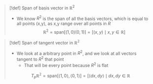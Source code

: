 >[!def] Span of basis vector in $\mathbb{R}^2$
>- We know $R^2$ is the span of all the basis vectors, which is equal to all points (x,y), as x,y range over all points in $R$
>$$\mathbb{R}^2 = \text{span} [(1,0)(0,1)] = [(x,y) \mid x,y \in \mathbb{R}]$$

>[!def] Span of tangent vector in $\mathbb{R^2}$
>- We look at a arbitrary point in $R^2$, and we look at all vectors tangent to $R^2$ that point 
>	- That will be every point because $R^2$ is flat
>
>$$T_p \mathbb{R^2} = \text{span}[\langle1,0\rangle, \langle 0,1 \rangle ] = [\langle dx,dy\rangle \mid dx,dy \in \mathbb{R}$$
